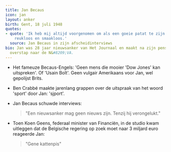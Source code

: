 ```yaml
---
title: Jan Becaus
icon: jan
layout: anker
birth: Gent, 18 juli 1948
quotes:
- quote: 'Ik heb mij altijd voorgenomen om als een goeie patat te zijn: geurloos,
    reukloos en smaakloos.'
  source: Jan Becaus in zijn afscheidinterviews
bio: Jan was 28 jaar nieuwsanker van Het Journaal en maakt na zijn pensioen de verrassende
  overstap naar de N&#8209;VA.
---
```


* Het fameuze Becaus-Engels: 'Geen mens die mooier 'Dow Jones' kan uitspreken'. Of 'Usain Bolt'. Geen vulgair Amerikaans voor Jan, wel gepolijst Brits.

* Ben Crabbé maakte jarenlang grappen over de uitspraak van het woord 'sport' door Jan: 'sjport'.

* Jan Becaus schuwde interviews:
  > "Een nieuwsanker mag geen nieuws zijn. Tenzij hij verongelukt."

* Toen Koen Geens, federaal minister van Financiën, in de studio kwam uitleggen dat de Belgische regering op zoek moet naar 3 miljard euro reageerde Jan:
  > "Gene kattenpis"
